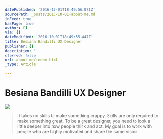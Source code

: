 ```yaml
---
datePublished: '2016-10-01T18:49:56.071Z'
sourcePath: _posts/2016-10-01-about-me.md
inFeed: true
hasPage: true
author: []
via: {}
dateModified: '2016-10-01T18:49:55.447Z'
title: Besiana Bandilli UX Designer
publisher: {}
description: ''
starred: false
url: about-me/index.html
_type: Article

---
```

# Besiana Bandilli UX Designer
![](https://the-grid-user-content.s3-us-west-2.amazonaws.com/fe7bb4d4-c9b9-4b29-813a-6b7fd260c772.gif)

> It takes no skills to make something crappy. Skills are only required to make something great. To be a great designer, you need to look a little deeper into how people think and act. My goal is to work with people who are highly motivated and share the same vision.
